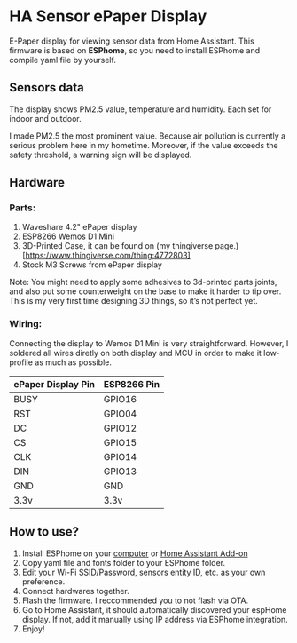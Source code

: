 # HA Sensor ePaper Display
E-Paper display for viewing sensor data from Home Assistant. This firmware is based on **ESPhome**, so you need to install ESPhome and compile yaml file by yourself.

## Sensors data 
The display shows PM2.5 value, temperature and humidity. Each set for indoor and outdoor.

I made PM2.5 the most prominent value. Because air pollution is currently a serious problem here in my hometime. Moreover, if the value exceeds the safety threshold, a warning sign will be displayed. 

## Hardware
### Parts:
 1. Waveshare 4.2" ePaper display
 2. ESP8266 Wemos D1 Mini
 3. 3D-Printed Case, it can be found on (my thingiverse page.)[https://www.thingiverse.com/thing:4772803]
 4. Stock M3 Screws from ePaper display

Note: You might need to apply some adhesives to 3d-printed parts joints, and also put some counterweight on the base to make it harder to tip over. This is my very first time designing 3D things, so it’s not perfect yet.
 
 ### Wiring: 
Connecting the display to Wemos D1 Mini is very straightforward. However, I soldered all wires diretly on both display and MCU in order to make it low-profile as much as possible.

|ePaper Display Pin| ESP8266 Pin|
|--|--|
| BUSY | GPIO16 |
| RST | GPIO04  |
| DC | GPIO12 |
| CS | GPIO15 |
| CLK | GPIO14 |
| DIN | GPIO13 |
| GND | GND |
| 3.3v | 3.3v |





## How to use?

 1. Install ESPhome on your [computer](https://esphome.io/guides/getting_started_command_line.html) or [Home Assistant Add-on](https://esphome.io/guides/getting_started_hassio.html)
 2. Copy yaml file and fonts folder to your ESPhome folder.
 3. Edit your Wi-Fi SSID/Password, sensors entity ID, etc. as your own preference.
 4. Connect hardwares together.
 5. Flash the firmware. I reccommended you to not flash via OTA.
 6. Go to Home Assistant, it should automatically discovered your espHome display. If not, add it manually using IP address via ESPhome integration.
 7. Enjoy!
